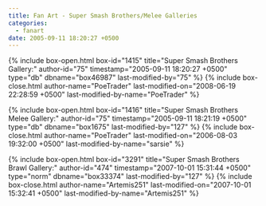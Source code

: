 ```yaml
---
title: Fan Art - Super Smash Brothers/Melee Galleries
categories:
  - fanart
date: 2005-09-11 18:20:27 +0500
---
```

{% include box-open.html box-id="1415" title="Super Smash Brothers Gallery:" author-id="75" timestamp="2005-09-11 18:20:27 +0500" type="db" dbname="box46987" last-modified-by="75" %}
<navigator group="Fanart|SuperSmashBros" quantity="250" offdir="TRUE" /> <displaytor mode="thumbnail" />
{% include box-close.html author-name="PoeTrader" last-modified-on="2008-06-19 22:28:59 +0500" last-modified-by-name="PoeTrader" %}

{% include box-open.html box-id="1416" title="Super Smash Brothers Melee Gallery:" author-id="75" timestamp="2005-09-11 18:21:19 +0500" type="db" dbname="box1675" last-modified-by="127" %}
<navigator group="Fanart|SuperSmashBrosMelee" quantity="250" offdir="TRUE" /> <displaytor mode="thumbnail" />
{% include box-close.html author-name="PoeTrader" last-modified-on="2006-08-03 19:32:00 +0500" last-modified-by-name="sarsie" %}

{% include box-open.html box-id="3291" title="Super Smash Brothers Brawl Gallery:" author-id="474" timestamp="2007-10-01 15:31:44 +0500" type="norm" dbname="box33374" last-modified-by="127" %}
<navigator group="Fanart|SuperSmashBrosBrawl" quantity="250" offdir="TRUE" /> <displaytor mode="thumbnail" />
{% include box-close.html author-name="Artemis251" last-modified-on="2007-10-01 15:32:41 +0500" last-modified-by-name="Artemis251" %}
